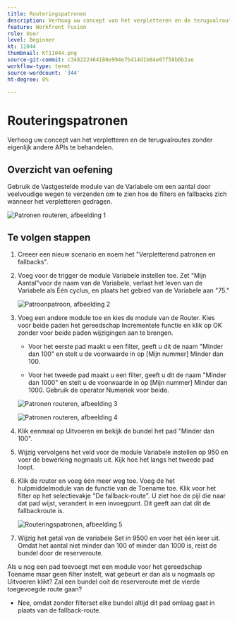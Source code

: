 ```yaml
---
title: Routeringspatronen
description: Verhoog uw concept van het verpletteren en de terugvalroutes zonder eigenlijk andere APIs te behandelen.
feature: Workfront Fusion
role: User
level: Beginner
kt: 11044
thumbnail: KT11044.png
source-git-commit: c348222464180e994e7b414d1b84e07f58b6b2ae
workflow-type: tm+mt
source-wordcount: '344'
ht-degree: 0%

---
```



# Routeringspatronen

Verhoog uw concept van het verpletteren en de terugvalroutes zonder eigenlijk andere APIs te behandelen.

## Overzicht van oefening

Gebruik de Vastgestelde module van de Variabele om een aantal door veelvoudige wegen te verzenden om te zien hoe de filters en fallbacks zich wanneer het verpletteren gedragen.

![Patronen routeren, afbeelding 1](../12-exercises/assets/routing-patterns-walkthrough-1.png)

## Te volgen stappen

1. Creeer een nieuw scenario en noem het &quot;Verpletterend patronen en fallbacks&quot;.
1. Voeg voor de trigger de module Variabele instellen toe. Zet &quot;Mijn Aantal&quot;voor de naam van de Variabele, verlaat het leven van de Variabele als Één cyclus, en plaats het gebied van de Variabele aan &quot;75.&quot;

   ![Patroonpatroon, afbeelding 2](../12-exercises/assets/routing-patterns-walkthrough-2.png)

1. Voeg een andere module toe en kies de module van de Router. Kies voor beide paden het gereedschap Incrementele functie en klik op OK zonder voor beide paden wijzigingen aan te brengen.

   + Voor het eerste pad maakt u een filter, geeft u dit de naam &quot;Minder dan 100&quot; en stelt u de voorwaarde in op [Mijn nummer] Minder dan 100.

   + Voor het tweede pad maakt u een filter, geeft u dit de naam &quot;Minder dan 1000&quot; en stelt u de voorwaarde in op [Mijn nummer] Minder dan 1000. Gebruik de operator Numeriek voor beide.

   ![Patronen routeren, afbeelding 3](../12-exercises/assets/routing-patterns-walkthrough-3.png)

   ![Patronen routeren, afbeelding 4](../12-exercises/assets/routing-patterns-walkthrough-4.png)

1. Klik eenmaal op Uitvoeren en bekijk de bundel het pad &quot;Minder dan 100&quot;.
1. Wijzig vervolgens het veld voor de module Variabele instellen op 950 en voer de bewerking nogmaals uit. Kijk hoe het langs het tweede pad loopt.
1. Klik de router en voeg één meer weg toe. Voeg de het hulpmiddelmodule van de functie van de Toename toe. Klik voor het filter op het selectievakje &quot;De fallback-route&quot;. U ziet hoe de pijl die naar dat pad wijst, verandert in een invoegpunt. Dit geeft aan dat dit de fallbackroute is.

   ![Routeringspatronen, afbeelding 5](../12-exercises/assets/routing-patterns-walkthrough-5.png)

1. Wijzig het getal van de variabele Set in 9500 en voer het één keer uit. Omdat het aantal niet minder dan 100 of minder dan 1000 is, reist de bundel door de reserveroute.

Als u nog een pad toevoegt met een module voor het gereedschap Toename maar geen filter instelt, wat gebeurt er dan als u nogmaals op Uitvoeren klikt? Zal een bundel ooit de reserveroute met de vierde toegevoegde route gaan?

+ Nee, omdat zonder filterset elke bundel altijd dit pad omlaag gaat in plaats van de fallback-route.
